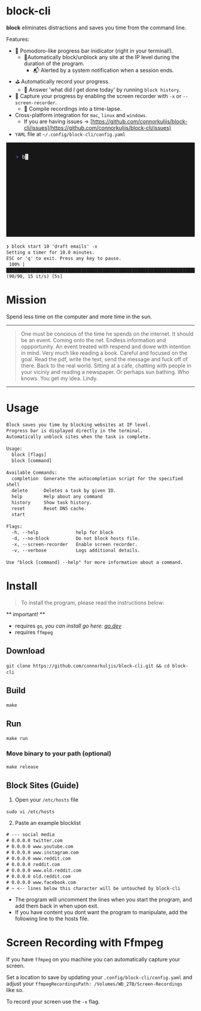 # block-cli

**block** eliminates distractions and saves you time from the command line. 


Features:
- 🙆 Pomodoro-like progress bar inidicator (right in your terminal!). 
  - 🙅Automatically block/unblock any site at the IP level during the duration of the program.
    - 📬 Alerted by a system notification when a session ends.
- ⛳ Automatically record your progress.
  - 📒 Answer 'what did I get done today' by running `block history`.
- 󰑊 Capture your progress by enabling the screen recorder with `-x` or `--screen-recorder`.
  - 🎥 Compile recordings into a time-lapse.
- Cross-platform integration for `mac`, `linux` and `windows`.
  - If you are having issues -> [https://github.com/connorkuljis/block-cli/issues](https://github.com/connorkuljis/block-cli/issues)
- `YAML` file at `~/.config/block-cli/config.yaml`

![demo](demo.gif)

```
❯ block start 10 'draft emails' -x
Setting a timer for 10.0 minutes.
ESC or 'q' to exit. Press any key to pause.
 100% |███████████████████████████████████████████████████████████████████████████████████████████████| (90/90, 15 it/s) [5s]
```

# Mission

Spend less time on the computer and more time in the sun.

---

> One must be concious of the time he spends on the internet.
It should be an event. Coming onto the net. Endless information and oppportunity.
An event treated with respend and dowe with intention in mind. Very much like reading a book.
Careful and focused on the goal. Read the pdf, write the text, send the message and fuck off of there.
Back to the real world. Sitting at a cafe, chatting with people in your viciniy and reading a newspaper.
Or perhaps sun bathing. Who knows. You get my idea. Lindy.

---

# Usage
```
Block saves you time by blocking websites at IP level.
Progress bar is displayed directly in the terminal.
Automatically unblock sites when the task is complete.

Usage:
  block [flags]
  block [command]

Available Commands:
  completion  Generate the autocompletion script for the specified shell
  delete      Deletes a task by given ID.
  help        Help about any command
  history     Show task history.
  reset       Reset DNS cache.
  start

Flags:
  -h, --help              help for block
  -d, --no-block          Do not block hosts file.
  -x, --screen-recorder   Enable screen recorder.
  -v, --verbose           Logs additional details.

Use "block [command] --help" for more information about a command.
```

# Install

> To install the program, please read the instructions below:

** important! **
- requires `go`, *you can install go here: [go.dev](https://go.dev/)*
- requires `ffmpeg` 

## Download
`git clone https://github.com/connorkuljis/block-cli.git && cd block-cli`

## Build
`make`

## Run
`make run`

### Move binary to your path (optional)
`make release`

## Block Sites (Guide)

1. Open your `/etc/hosts` file

`sudo vi /etc/hosts`

2. Paste an example blocklist

```
# --- social media
# 0.0.0.0 twitter.com
# 0.0.0.0 www.youtube.com
# 0.0.0.0 www.instagram.com
# 0.0.0.0 www.reddit.com
# 0.0.0.0 reddit.com
# 0.0.0.0 www.old.reddit.com
# 0.0.0.0 old.reddit.com
# 0.0.0.0 www.facebook.com
# ~ <-- lines below this character will be untouched by block-cli

```

- The program will uncomment the lines when you start the program, and add them back in when upon exit.
- If you have content you dont want the program to manipulate, add the following line to the hosts file.

# Screen Recording with Ffmpeg

If you have `ffmpeg` on you machine you can automatically capture your screen. 

Set a location to save by updating your `.config/block-cli/config.yaml` and adjust your `ffmpegRecordingsPath: /Volumes/WD_2TB/Screen-Recordings
` like so.

To record your screen use the `-x` flag.

